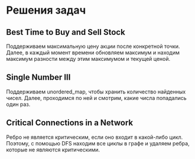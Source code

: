# Решения задач
## Best Time to Buy and Sell Stock
Поддерживаем максимальную цену акции после конкретной точки. Далее, в каждый момент времени обновляем максимум и находим максимум разности между этим максимумом
и текущей ценой.
## Single Number III
Поддерживаем unordered_map, чтобы хранить количество найденных чисел. Далее, проходимся по ней и смотрим, какие числа попадались один раз.
## Critical Connections in a Network
Ребро не является критическим, если оно входит в какой-либо цикл. Поэтому, с помощью DFS находим все циклы в графе и удаляем ребра, которые не являются критическими.
